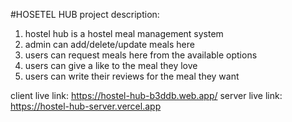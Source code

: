 #HOSETEL HUB
project description:
1. hostel hub is a hostel meal management system
2. admin can add/delete/update meals here
3. users can request meals here from the available options
4. users can give a like to the meal they love
5. users can write their reviews for the meal they want


client live link: https://hostel-hub-b3ddb.web.app/
server live link: https://hostel-hub-server.vercel.app